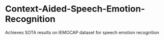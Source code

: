 # Context-Aided-Speech-Emotion-Recognition
Achieves SOTA results on IEMOCAP dataset for speech emotion recognition
